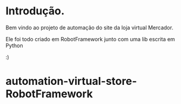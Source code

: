 # Introdução.

Bem vindo ao projeto de automação do site da loja virtual Mercador.

Ele foi todo criado em RobotFramework junto com uma lib escrita em Python

:)

# automation-virtual-store-RobotFramework
